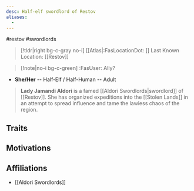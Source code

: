 ```yaml
---
desc: Half-elf swordlord of Restov
aliases:
  - 
---
```

#restov #swordlords 
>[!tldr|right bg-c-gray no-i] [[Atlas|:FasLocationDot: ]] Last Known Location: [[Restov]]

>[!note|no-i bg-c-green] :FasUser: Ally?

- **She/Her** -- Half-Elf / Half-Human -- Adult

>**Lady Jamandi Aldori** is a famed [[Aldori Swordlords|swordlord]] of [[Restov]]. She has organized expeditions into the [[Stolen Lands]] in an attempt to spread influence and tame the lawless chaos of the region.

## Traits


## Motivations


## Affiliations
- [[Aldori Swordlords]]